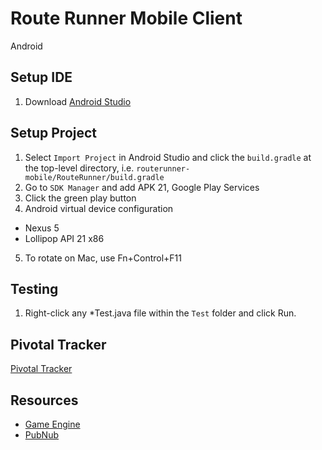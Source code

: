 # Route Runner Mobile Client
Android

## Setup IDE
1. Download [Android Studio](https://developer.android.com/sdk/index.html)

## Setup Project
1. Select `Import Project` in Android Studio and click the `build.gradle` at the top-level directory, i.e. `routerunner-mobile/RouteRunner/build.gradle`
2. Go to `SDK Manager` and add APK 21, Google Play Services 
3. Click the green play button
4. Android virtual device configuration
  * Nexus 5
  * Lollipop API 21 x86
5. To rotate on Mac, use Fn+Control+F11


## Testing
1. Right-click any *Test.java file within the `Test` folder and click Run.

## Pivotal Tracker
[Pivotal Tracker](https://www.pivotaltracker.com/n/projects/1445446)

## Resources
* [Game Engine](https://github.com/libGDX/libGDX/wiki)
* [PubNub](https://www.pubnub.com/docs/android-java/pubnub-java-sdk)

